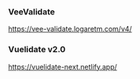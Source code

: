 
### VeeValidate
https://vee-validate.logaretm.com/v4/

### Vuelidate v2.0
https://vuelidate-next.netlify.app/